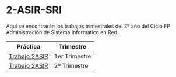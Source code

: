 # 2-ASIR-SRI
Aquí se encontrarán los trabajos trimestrales del 2º año del Ciclo FP Administración de Sistema Informático en Red.

Práctica | Trimestre
---------|----------
[Trabajo 2ASIR](https://github.com/jesusmb13/2-ASIR-SRI/blob/main/1ER%20TRIMESTRE/Práctica_1_Jesús%20Martínez%20Barbosa.pdf) | 1er Trimestre
[Trabajo 2ASIR]() | 2º Trimestre
